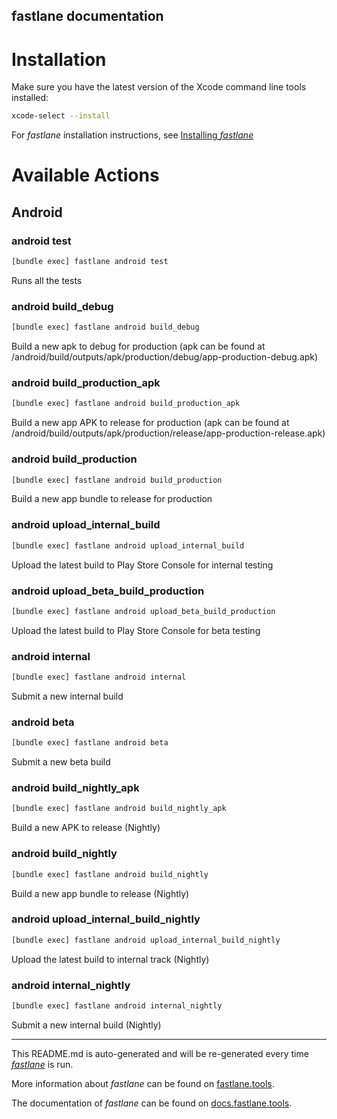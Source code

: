 fastlane documentation
----

# Installation

Make sure you have the latest version of the Xcode command line tools installed:

```sh
xcode-select --install
```

For _fastlane_ installation instructions, see [Installing _fastlane_](https://docs.fastlane.tools/#installing-fastlane)

# Available Actions

## Android

### android test

```sh
[bundle exec] fastlane android test
```

Runs all the tests

### android build_debug

```sh
[bundle exec] fastlane android build_debug
```

Build a new apk to debug for production (apk can be found at /android/build/outputs/apk/production/debug/app-production-debug.apk)

### android build_production_apk

```sh
[bundle exec] fastlane android build_production_apk
```

Build a new app APK to release for production (apk can be found at /android/build/outputs/apk/production/release/app-production-release.apk)

### android build_production

```sh
[bundle exec] fastlane android build_production
```

Build a new app bundle to release for production

### android upload_internal_build

```sh
[bundle exec] fastlane android upload_internal_build
```

Upload the latest build to Play Store Console for internal testing

### android upload_beta_build_production

```sh
[bundle exec] fastlane android upload_beta_build_production
```

Upload the latest build to Play Store Console for beta testing

### android internal

```sh
[bundle exec] fastlane android internal
```

Submit a new internal build

### android beta

```sh
[bundle exec] fastlane android beta
```

Submit a new beta build

### android build_nightly_apk

```sh
[bundle exec] fastlane android build_nightly_apk
```

Build a new APK to release (Nightly)

### android build_nightly

```sh
[bundle exec] fastlane android build_nightly
```

Build a new app bundle to release (Nightly)

### android upload_internal_build_nightly

```sh
[bundle exec] fastlane android upload_internal_build_nightly
```

Upload the latest build to internal track (Nightly)

### android internal_nightly

```sh
[bundle exec] fastlane android internal_nightly
```

Submit a new internal build (Nightly)

----

This README.md is auto-generated and will be re-generated every time [_fastlane_](https://fastlane.tools) is run.

More information about _fastlane_ can be found on [fastlane.tools](https://fastlane.tools).

The documentation of _fastlane_ can be found on [docs.fastlane.tools](https://docs.fastlane.tools).
